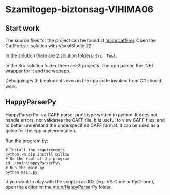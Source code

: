 # Szamitogep-biztonsag-VIHIMA06

## Start work

The source files for the project can be found at [main/CaffFrei](main/CaffFrei). Open the CaffFrei.sln solution with VisualStudio 22.

In the solution there are 2 solution folders: `Src, Test`.

In the Src solution folder there are 3 projects. The cpp parser, the .NET wrapper for it and the webapp.

Debugging with breakpoints even in the cpp code invoked from C# should work.

## HappyParserPy

HappyParserPy is a CAFF parser prototype written in python. It does not handle errors, nor validates the CAFF file. It is useful to view CAFF files, and to better understand the underspecified CAFF format. It can be used as a guide for the cpp implementation.

Run the program by:

```PS
# Install the requirements
python -m pip install pillow
# Go the root of the program
cd .\main\HappyParserPy\
# Run the main.py
python main.py
```

If you want to play with the script in an IDE (eg.: VS Code or PyCharm), open the editor int the [main/HappyParserPy](main/HappyParserPy) folder.
